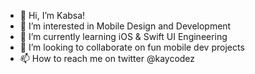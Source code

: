 - 👋 Hi, I’m Kabsa!
- 👀 I’m interested in Mobile Design and Development 
- 🌱 I’m currently learning iOS & Swift UI Engineering 
- 💞️ I’m looking to collaborate on fun mobile dev projects
- 📫 How to reach me on twitter @kaycodez
 
 
<!---
KabsaA/KabsaA is a ✨ special ✨ repository because its `README.md` (this file) appears on your GitHub profile.
You can click the Preview link to take a look at your changes.  
--->  
 
